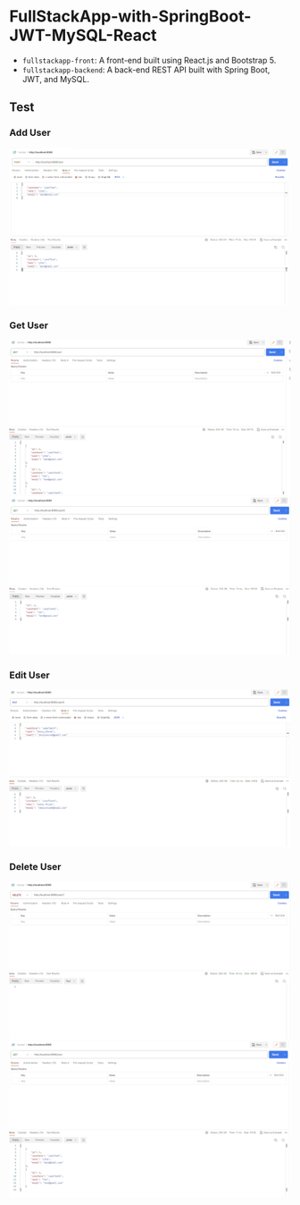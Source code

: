 # FullStackApp-with-SpringBoot-JWT-MySQL-React

- `fullstackapp-front`: A front-end built using React.js and Bootstrap 5.
- `fullstackapp-backend`: A back-end REST API built with Spring Boot, JWT, and MySQL.


## Test

### Add User
![AddUser](https://github.com/YikeChenn/FullStackApp-with-SpringBoot-JWT-MySQL-React/blob/main/ScreanShot/test_adduser.png)

### Get User
![GetUser](https://github.com/YikeChenn/FullStackApp-with-SpringBoot-JWT-MySQL-React/blob/main/ScreanShot/test_getuser.png)
![GetUser2](https://github.com/YikeChenn/FullStackApp-with-SpringBoot-JWT-MySQL-React/blob/main/ScreanShot/test_getuser2.png)

### Edit User
![EditUser](https://github.com/YikeChenn/FullStackApp-with-SpringBoot-JWT-MySQL-React/blob/main/ScreanShot/test_edituser.png)

### Delete User
![DeleteUser](https://github.com/YikeChenn/FullStackApp-with-SpringBoot-JWT-MySQL-React/blob/main/ScreanShot/test_deleteuser.png)
![DeleteUser2](https://github.com/YikeChenn/FullStackApp-with-SpringBoot-JWT-MySQL-React/blob/main/ScreanShot/test_deleteuser2.png)